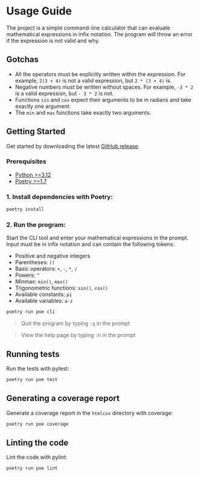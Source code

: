 # Usage Guide

The project is a simple command-line calculator that can evaluate mathematical expressions in infix notation. The program will throw an error if the expression is not valid and why.

## Gotchas

- All the operators must be explicitly written within the expression. For example, `2(3 + 4)` is not a valid expression, but `2 * (3 + 4)` is.
- Negative numbers must be written without spaces. For example, `-3 * 2` is a valid expression, but `- 3 * 2` is not.
- Functions `sin` and `cos` expect their arguments to be in radians and take exactly one argument.
- The `min` and `max` functions take exactly two arguments.

## Getting Started

Get started by downloading the latest [GitHub release](https://github.com/LeeviHalme/tiralabra/releases).

### Prerequisites

- [Python >=3.12](https://www.python.org/downloads/)
- [Poetry >=1.7](https://python-poetry.org/)

### 1. Install dependencies with Poetry:

```bash
poetry install
```

### 2. Run the program:

Start the CLI tool and enter your mathematical expressions in the prompt. Input must be in infix notation and can contain the following tokens:

- Positive and negative integers
- Parentheses: `()`
- Basic operators: `+`, `-`, `*`, `/`
- Powers: `^`
- Minmax: `min()`, `max()`
- Trigonometric functions: `sin()`, `cos()`
- Available constants: `pi`
- Available variables: `a-z`

```bash
poetry run poe cli
```

> Quit the program by typing `:q` in the prompt

> View the help page by typing `:h` in the prompt

## Running tests

Run the tests with pytest:

```bash
poetry run poe test
```

## Generating a coverage report

Generate a coverage report in the `htmlcov` directory with coverage:

```bash
poetry run poe coverage
```

## Linting the code

Lint the code with pylint:

```bash
poetry run poe lint
```
